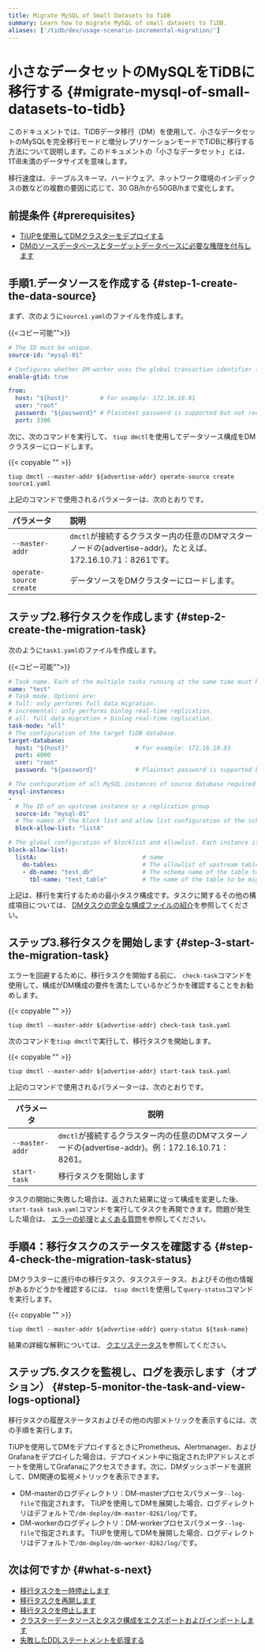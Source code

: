 ```yaml
---
title: Migrate MySQL of Small Datasets to TiDB
summary: Learn how to migrate MySQL of small datasets to TiDB.
aliases: ['/tidb/dev/usage-scenario-incremental-migration/']
---
```


# 小さなデータセットのMySQLをTiDBに移行する {#migrate-mysql-of-small-datasets-to-tidb}

このドキュメントでは、TiDBデータ移行（DM）を使用して、小さなデータセットのMySQLを完全移行モードと増分レプリケーションモードでTiDBに移行する方法について説明します。このドキュメントの「小さなデータセット」とは、1TiB未満のデータサイズを意味します。

移行速度は、テーブルスキーマ、ハードウェア、ネットワーク環境のインデックスの数などの複数の要因に応じて、30 GB/hから50GB/hまで変化します。<!--The migration process using DM is shown in the figure below.-->

<!--/media/dm/migrate-with-dm.png-->

## 前提条件 {#prerequisites}

-   [TiUPを使用してDMクラスターをデプロイする](/dm/deploy-a-dm-cluster-using-tiup.md)
-   [DMのソースデータベースとターゲットデータベースに必要な権限を付与します](/dm/dm-worker-intro.md)

## 手順1.データソースを作成する {#step-1-create-the-data-source}

まず、次のように`source1.yaml`のファイルを作成します。

{{&lt;コピー可能&quot;&quot;&gt;}}

```yaml
# The ID must be unique.
source-id: "mysql-01"

# Configures whether DM-worker uses the global transaction identifier (GTID) to pull binlogs. To enable GTID, the upstream MySQL must have enabled GTID. If the upstream MySQL has automatic source-replica switching, the GTID mode is required.
enable-gtid: true

from:
  host: "${host}"         # For example: 172.16.10.81
  user: "root"
  password: "${password}" # Plaintext password is supported but not recommended. It is recommended to use dmctl encrypt to encrypt the plaintext password before using the password.
  port: 3306
```

次に、次のコマンドを実行して、 `tiup dmctl`を使用してデータソース構成をDMクラスターにロードします。

{{< copyable "" >}}

```shell
tiup dmctl --master-addr ${advertise-addr} operate-source create source1.yaml
```

上記のコマンドで使用されるパラメーターは、次のとおりです。

| パラメータ                   | 説明                                                                         |
| :---------------------- | :------------------------------------------------------------------------- |
| `--master-addr`         | `dmctl`が接続するクラスター内の任意のDMマスターノードの{advertise-addr}。たとえば、172.16.10.71：8261です。 |
| `operate-source create` | データソースをDMクラスターにロードします。                                                     |

## ステップ2.移行タスクを作成します {#step-2-create-the-migration-task}

次のように`task1.yaml`のファイルを作成します。

{{&lt;コピー可能&quot;&quot;&gt;}}

```yaml
# Task name. Each of the multiple tasks running at the same time must have a unique name.
name: "test"
# Task mode. Options are:
# full: only performs full data migration.
# incremental: only performs binlog real-time replication.
# all: full data migration + binlog real-time replication.
task-mode: "all"
# The configuration of the target TiDB database.
target-database:
  host: "${host}"                   # For example: 172.16.10.83
  port: 4000
  user: "root"
  password: "${password}"           # Plaintext password is supported but not recommended. It is recommended to use dmctl encrypt to encrypt the plaintext password before using the password.

# The configuration of all MySQL instances of source database required for the current migration task.
mysql-instances:
-
  # The ID of an upstream instance or a replication group
  source-id: "mysql-01"
  # The names of the block list and allow list configuration of the schema name or table name that is to be migrated. These names are used to reference the global configuration of the block and allowlist. For the global configuration, refer to the `block-allow-list` configuration below.
  block-allow-list: "listA"

# The global configuration of blocklist and allowlist. Each instance is referenced by a configuration item name.
block-allow-list:
  listA:                              # name
    do-tables:                        # The allowlist of upstream tables that need to be migrated.
    - db-name: "test_db"              # The schema name of the table to be migrated.
      tbl-name: "test_table"          # The name of the table to be migrated.

```

上記は、移行を実行するための最小タスク構成です。タスクに関するその他の構成項目については、 [DMタスクの完全な構成ファイルの紹介](/dm/task-configuration-file-full.md)を参照してください。

## ステップ3.移行タスクを開始します {#step-3-start-the-migration-task}

エラーを回避するために、移行タスクを開始する前に、 `check-task`コマンドを使用して、構成がDM構成の要件を満たしているかどうかを確認することをお勧めします。

{{< copyable "" >}}

```shell
tiup dmctl --master-addr ${advertise-addr} check-task task.yaml
```

次のコマンドを`tiup dmctl`で実行して、移行タスクを開始します。

{{< copyable "" >}}

```shell
tiup dmctl --master-addr ${advertise-addr} start-task task.yaml
```

上記のコマンドで使用されるパラメーターは、次のとおりです。

| パラメータ           | 説明                                                                    |
| --------------- | --------------------------------------------------------------------- |
| `--master-addr` | `dmctl`が接続するクラスター内の任意のDMマスターノードの{advertise-addr}。例：172.16.10.71：8261。 |
| `start-task`    | 移行タスクを開始します                                                           |

タスクの開始に失敗した場合は、返された結果に従って構成を変更した後、 `start-task task.yaml`コマンドを実行してタスクを再開できます。問題が発生した場合は、 [エラーの処理](/dm/dm-error-handling.md)と[よくある質問](/dm/dm-faq.md)を参照してください。

## 手順4：移行タスクのステータスを確認する {#step-4-check-the-migration-task-status}

DMクラスターに進行中の移行タスク、タスクステータス、およびその他の情報があるかどうかを確認するには、 `tiup dmctl`を使用して`query-status`コマンドを実行します。

{{< copyable "" >}}

```shell
tiup dmctl --master-addr ${advertise-addr} query-status ${task-name}
```

結果の詳細な解釈については、 [クエリステータス](/dm/dm-query-status.md)を参照してください。

## ステップ5.タスクを監視し、ログを表示します（オプション） {#step-5-monitor-the-task-and-view-logs-optional}

移行タスクの履歴ステータスおよびその他の内部メトリックを表示するには、次の手順を実行します。

TiUPを使用してDMをデプロイするときにPrometheus、Alertmanager、およびGrafanaをデプロイした場合は、デプロイメント中に指定されたIPアドレスとポートを使用してGrafanaにアクセスできます。次に、DMダッシュボードを選択して、DM関連の監視メトリックを表示できます。

-   DM-masterのログディレクトリ：DM-masterプロセスパラメータ`--log-file`で指定されます。 TiUPを使用してDMを展開した場合、ログディレクトリはデフォルトで`/dm-deploy/dm-master-8261/log/`です。
-   DM-workerのログディレクトリ：DM-workerプロセスパラメータ`--log-file`で指定されます。 TiUPを使用してDMを展開した場合、ログディレクトリはデフォルトで`/dm-deploy/dm-worker-8262/log/`です。

## 次は何ですか {#what-s-next}

-   [移行タスクを一時停止します](/dm/dm-pause-task.md)
-   [移行タスクを再開します](/dm/dm-resume-task.md)
-   [移行タスクを停止します](/dm/dm-stop-task.md)
-   [クラスターデータソースとタスク構成をエクスポートおよびインポートします](/dm/dm-export-import-config.md)
-   [失敗したDDLステートメントを処理する](/dm/handle-failed-ddl-statements.md)
